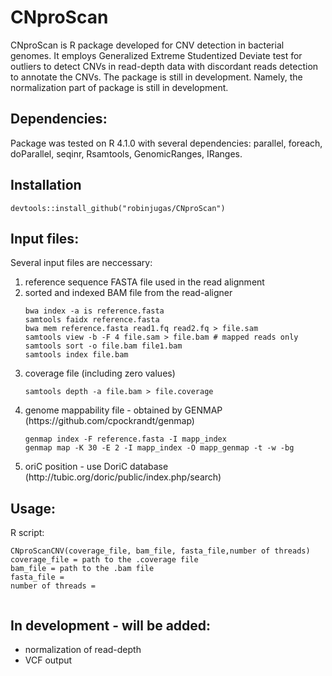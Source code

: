 # CNproScan
CNproScan is R package developed for CNV detection in bacterial genomes. It employs Generalized Extreme Studentized Deviate test for outliers to detect CNVs in read-depth data with discordant reads detection to annotate the CNVs. 
The package is still in development. Namely, the normalization part of package is still in development. 

## Dependencies:
Package was tested on R 4.1.0 with several dependencies: parallel, foreach, doParallel, seqinr, Rsamtools, GenomicRanges, IRanges. 

## Installation
```
devtools::install_github("robinjugas/CNproScan")
```


## Input files:
Several input files are neccessary:
<ol>
<li>reference sequence FASTA file used in the read alignment</li>
<li>sorted and indexed BAM file from the read-aligner </li>

```
bwa index -a is reference.fasta
samtools faidx reference.fasta
bwa mem reference.fasta read1.fq read2.fq > file.sam
samtools view -b -F 4 file.sam > file.bam # mapped reads only
samtools sort -o file.bam file1.bam
samtools index file.bam
```

<li>coverage file (including zero values) </li>

```
samtools depth -a file.bam > file.coverage
```

<li>genome mappability file - obtained by GENMAP (https://github.com/cpockrandt/genmap) </li>

```
genmap index -F reference.fasta -I mapp_index
genmap map -K 30 -E 2 -I mapp_index -O mapp_genmap -t -w -bg
```

<li>oriC position - use DoriC database (http://tubic.org/doric/public/index.php/search)</li>
</ol>

## Usage:
R script:
```
CNproScanCNV(coverage_file, bam_file, fasta_file,number of threads)
coverage_file = path to the .coverage file
bam_file = path to the .bam file
fasta_file = 
number of threads = 


```

## In development - will be added:
<ul>
<li>normalization of read-depth</li>
<li>VCF output</li>
</ul>